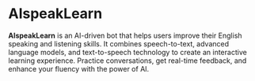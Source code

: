 # AIspeakLearn
**AIspeakLearn** is an AI-driven bot that helps users improve their English speaking and listening skills. It combines speech-to-text, advanced language models, and text-to-speech technology to create an interactive learning experience. Practice conversations, get real-time feedback, and enhance your fluency with the power of AI.
